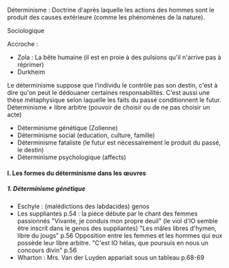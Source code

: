 Déterminisme : Doctrine d'après laquelle les actions des hommes sont le produit des causes extérieure (comme les phénomènes de la nature). 

Sociologique

Accroche :
- Zola : La bête humaine (il est en proie à des pulsions qu'il n'arrive pas à réprimer)
- Durkheim

Le déterminisme suppose que l’individu le contrôle pas son destin, c'est à dire qu'on peut le dédouaner certaines responsabilités. 
C'est aussi une thèse métaphysique selon laquelle les faits du passé conditionnent le futur. 
Déterminisme $\neq$ libre arbitre (pouvoir de choisir ou de ne pas choisir un acte)

- Déterminisme génétique (Zolienne)
- Déterminisme social (education, culture, famille)
- Déterminisme fataliste (le futur est nécessairement le produit du passé, le destin)
- Déterminisme psychologique (affects)

#### I. Les formes du déterminisme dans les œuvres
##### 1. Déterminisme génétique
- Eschyle : (malédictions des labdacides) genos
- Les suppliantes p.54 : la pièce débute par le chant des femmes passionnés "Vivante, je conduis mon propre deuil" (le viol d'IO semble être inscrit dans le genos des suppliantes)
  "Les mâles libres d'hymen, libre du jougs" p.56
  Opposition entre les femmes et les hommes qui eux possède leur libre arbitre. 
  "C'est IO hélas, que poursuis en nous un concours divin" p.56 
- Wharton : Mrs. Van der Luyden appariait sous un tableau p.68-69
